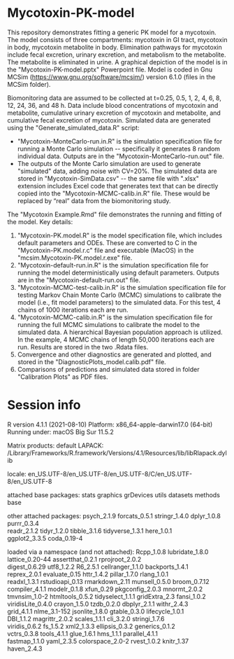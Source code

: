 # Mycotoxin-PK-model
 
This repository demonstrates fitting a generic PK model for a mycotoxin. The model consists of three compartments: mycotoxin in GI tract, mycotoxin in body, mycotoxin metabolite in body. Elimination pathways for mycotoxin include fecal excretion, urinary excretion, and metabolism to the metabolite. The metabolite is eliminated in urine.  A graphical depiction of the model is in the "Mycotoxin-PK-model.pptx" Powerpoint file. Model is coded in Gnu MCSim (https://www.gnu.org/software/mcsim/) version 6.1.0 (files in the MCSim folder). 

Biomonitoring data are assumed to be collected at t=0.25, 0.5, 1, 2, 4, 6, 8, 12, 24, 36, and 48 h. Data include blood concentrations of mycotoxin and metabolite, cumulative urinary excretion of mycotoxin and metabolite, and cumulative fecal excretion of mycotoxin. Simulated data are generated using the "Generate_simulated_data.R" script:
* "Mycotoxin-MonteCarlo-run.in.R" is the simulation specification file for running a Monte Carlo simulation -- specifically it generates 8 random individual data. Outputs are in the "Mycotoxin-MonteCarlo-run.out" file.
* The outputs of the Monte Carlo simulation are used to generate "simulated" data, adding noise with CV=20%.  The simulated data are stored in "Mycotoxin-SimData.csv" -- the same file with ".xlsx" extension includes Excel code that generates text that can be directly copied into the "Mycotoxin-MCMC-calib.in.R" file. These would be replaced by “real” data from the biomonitoring study.

 The "Mycotoxin Example.Rmd" file demonstrates the running and fitting of the model. Key details:
1) "Mycotoxin-PK.model.R" is the model specification file, which includes default parameters and ODEs. These are converted to C in the "Mycotoxin-PK.model.r.c" file and executable (MacOS) in the "mcsim.Mycotoxin-PK.model.r.exe" file.
2) "Mycotoxin-default-run.in.R" is the simulation specification file for running the model deterministically using default parameters.  Outputs are in the "Mycotoxin-default-run.out" file.
3) "Mycotoxin-MCMC-test-calib.in.R" is the simulation specification file for testing Markov Chain Monte Carlo (MCMC) simulations to calibrate the model (i.e., fit model parameters) to the simulated data. For this test, 4 chains of 1000 iterations each are run. 
3) "Mycotoxin-MCMC-calib.in.R" is the simulation specification file for running the full MCMC simulations to calibrate the model to the simulated data. A hierarchical Bayesian population approach is utilized. In the example, 4 MCMC chains of length 50,000 iterations each are run. Results are stored in the two .Rdata files.
4) Convergence and other diagnostics are generated and plotted, and stored in the "DiagnosticPlots_model.calib.pdf" file.
5) Comparisons of predictions and simulated data stored in folder "Calibration Plots" as PDF files.

# Session info 
R version 4.1.1 (2021-08-10)
Platform: x86_64-apple-darwin17.0 (64-bit)
Running under: macOS Big Sur 11.5.2

Matrix products: default
LAPACK: /Library/Frameworks/R.framework/Versions/4.1/Resources/lib/libRlapack.dylib

locale:
en_US.UTF-8/en_US.UTF-8/en_US.UTF-8/C/en_US.UTF-8/en_US.UTF-8

attached base packages:
stats     graphics  grDevices utils     datasets  methods   base     

other attached packages:
psych_2.1.9     forcats_0.5.1   stringr_1.4.0   dplyr_1.0.8     purrr_0.3.4    
readr_2.1.2     tidyr_1.2.0     tibble_3.1.6    tidyverse_1.3.1 here_1.0.1     
ggplot2_3.3.5   coda_0.19-4    

loaded via a namespace (and not attached):
Rcpp_1.0.8        lubridate_1.8.0   lattice_0.20-44   assertthat_0.2.1  rprojroot_2.0.2  
digest_0.6.29     utf8_1.2.2        R6_2.5.1          cellranger_1.1.0  backports_1.4.1  
reprex_2.0.1      evaluate_0.15     httr_1.4.2        pillar_1.7.0      rlang_1.0.1      
readxl_1.3.1      rstudioapi_0.13   rmarkdown_2.11    munsell_0.5.0     broom_0.7.12     
compiler_4.1.1    modelr_0.1.8      xfun_0.29         pkgconfig_2.0.3   mnormt_2.0.2     
tmvnsim_1.0-2     htmltools_0.5.2   tidyselect_1.1.1  gridExtra_2.3     fansi_1.0.2      
viridisLite_0.4.0 crayon_1.5.0      tzdb_0.2.0        dbplyr_2.1.1      withr_2.4.3      
grid_4.1.1        nlme_3.1-152      jsonlite_1.8.0    gtable_0.3.0      lifecycle_1.0.1  
DBI_1.1.2         magrittr_2.0.2    scales_1.1.1      cli_3.2.0         stringi_1.7.6    
viridis_0.6.2     fs_1.5.2          xml2_1.3.3        ellipsis_0.3.2    generics_0.1.2   
vctrs_0.3.8       tools_4.1.1       glue_1.6.1        hms_1.1.1         parallel_4.1.1   
fastmap_1.1.0     yaml_2.3.5        colorspace_2.0-2  rvest_1.0.2       knitr_1.37       
haven_2.4.3     
